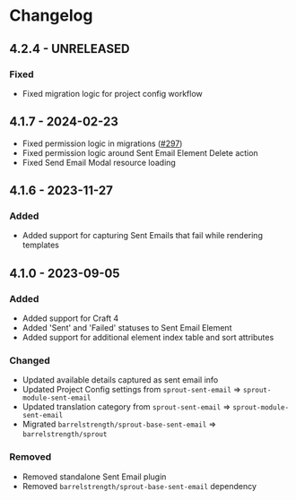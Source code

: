 # Changelog

## 4.2.4 - UNRELEASED

### Fixed

- Fixed migration logic for project config workflow

## 4.1.7 - 2024-02-23

- Fixed permission logic in migrations ([#297])
- Fixed permission logic around Sent Email Element Delete action
- Fixed Send Email Modal resource loading

[#297]: https://github.com/barrelstrength/sprout/issues/297

## 4.1.6 - 2023-11-27

### Added

- Added support for capturing Sent Emails that fail while rendering templates

## 4.1.0 - 2023-09-05

### Added

- Added support for Craft 4
- Added 'Sent' and 'Failed' statuses to Sent Email Element
- Added support for additional element index table and sort attributes

### Changed

- Updated available details captured as sent email info
- Updated Project Config settings from `sprout-sent-email` => `sprout-module-sent-email`
- Updated translation category from `sprout-sent-email` => `sprout-module-sent-email`
- Migrated `barrelstrength/sprout-base-sent-email` => `barrelstrength/sprout`

### Removed

- Removed standalone Sent Email plugin
- Removed `barrelstrength/sprout-base-sent-email` dependency


